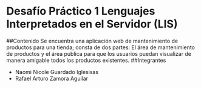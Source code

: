 # Desafío Práctico 1 Lenguajes Interpretados en el Servidor (LIS)
##Contenido
Se encuentra una aplicación web de mantenimiento de productos para una tienda; consta de dos partes: El área de mantenimiento de productos y el área publica para que los usuarios puedan visualizar de manera amigable todos los productos existentes.
##Integrantes
- Naomi Nicole Guardado Iglesisas
- Rafael Arturo Zamora Aguilar
